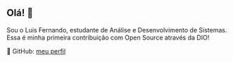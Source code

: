 ## Olá! 👋

Sou o Luis Fernando, estudante de Análise e Desenvolvimento de Sistemas.  
Essa é minha primeira contribuição com Open Source através da DIO!

🔗 GitHub: [meu perfil](https://github.com/LuZangs)
